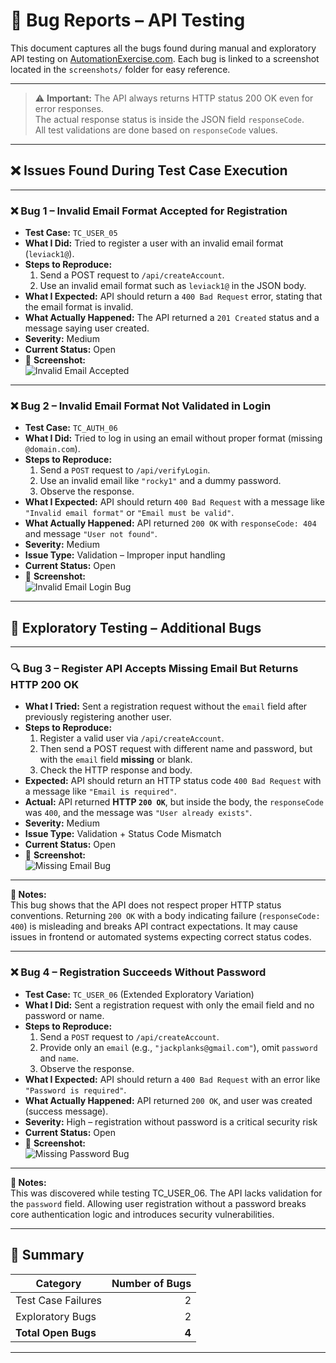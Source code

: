 # 🐞 Bug Reports – API Testing

This document captures all the bugs found during manual and exploratory API testing on [AutomationExercise.com](https://automationexercise.com). Each bug is linked to a screenshot located in the `screenshots/` folder for easy reference.

---

> ⚠️ **Important:** The API always returns HTTP status 200 OK even for error responses.  
> The actual response status is inside the JSON field `responseCode`.  
> All test validations are done based on `responseCode` values.

---

## ❌ Issues Found During Test Case Execution

---

### ❌ Bug 1 – Invalid Email Format Accepted for Registration

- **Test Case:** `TC_USER_05`  
- **What I Did:** Tried to register a user with an invalid email format (`leviack1@`).  
- **Steps to Reproduce:**
  1. Send a POST request to `/api/createAccount`.
  2. Use an invalid email format such as `leviack1@` in the JSON body.  
- **What I Expected:** API should return a `400 Bad Request` error, stating that the email format is invalid.  
- **What Actually Happened:** The API returned a `201 Created` status and a message saying user created.  
- **Severity:** Medium  
- **Current Status:** Open  
- 📸 **Screenshot:**  
  ![Invalid Email Accepted](screenshots_api/TC_USER_05_RegisterUser_InvalidEmailFormat_Fail.png)

---

### ❌ Bug 2 – Invalid Email Format Not Validated in Login

- **Test Case:** `TC_AUTH_06`  
- **What I Did:** Tried to log in using an email without proper format (missing `@domain.com`).  
- **Steps to Reproduce:**
  1. Send a `POST` request to `/api/verifyLogin`.
  2. Use an invalid email like `"rocky1"` and a dummy password.
  3. Observe the response.
- **What I Expected:** API should return `400 Bad Request` with a message like `"Invalid email format"` or `"Email must be valid"`.  
- **What Actually Happened:** API returned `200 OK` with `responseCode: 404` and message `"User not found"`.
- **Severity:** Medium  
- **Issue Type:** Validation – Improper input handling  
- **Current Status:** Open  
- 📸 **Screenshot:**  
  ![Invalid Email Login Bug](screenshots_api/TC_AUTH_06_Login_InvalidEmailFormat_Fail.png)

---

## 🧪 Exploratory Testing – Additional Bugs

---

### 🔍 Bug 3 – Register API Accepts Missing Email But Returns HTTP 200 OK

- **What I Tried:** Sent a registration request without the `email` field after previously registering another user.  
- **Steps to Reproduce:**
  1. Register a valid user via `/api/createAccount`.
  2. Then send a POST request with different name and password, but with the `email` field **missing** or blank.
  3. Check the HTTP response and body.  
- **Expected:** API should return an HTTP status code `400 Bad Request` with a message like `"Email is required"`.  
- **Actual:** API returned **HTTP `200 OK`**, but inside the body, the `responseCode` was `400`, and the message was `"User already exists"`.  
- **Severity:** Medium  
- **Issue Type:** Validation + Status Code Mismatch  
- **Current Status:** Open  
- 📸 **Screenshot:**  
  ![Missing Email Bug](screenshots_api/BUG_MISSING_EMAIL.png)

---

**🧠 Notes:**  
This bug shows that the API does not respect proper HTTP status conventions. Returning `200 OK` with a body indicating failure (`responseCode: 400`) is misleading and breaks API contract expectations. It may cause issues in frontend or automated systems expecting correct status codes.

---

### ❌ Bug 4 – Registration Succeeds Without Password

- **Test Case:** `TC_USER_06` (Extended Exploratory Variation)  
- **What I Did:** Sent a registration request with only the email field and no password or name.  
- **Steps to Reproduce:**
  1. Send a `POST` request to `/api/createAccount`.
  2. Provide only an `email` (e.g., `"jackplanks@gmail.com"`), omit `password` and `name`.
  3. Observe the response.
- **What I Expected:** API should return a `400 Bad Request` with an error like `"Password is required"`.  
- **What Actually Happened:** API returned `200 OK`, and user was created (success message).  
- **Severity:** High – registration without password is a critical security risk  
- **Current Status:** Open  
- 📸 **Screenshot:**  
  ![Missing Password Bug](screenshots_api/BUG_MISSING_PASSWORD.png)

---

**🧠 Notes:**  
This was discovered while testing TC_USER_06. The API lacks validation for the `password` field. Allowing user registration without a password breaks core authentication logic and introduces security vulnerabilities.

---

## 📌 Summary

| Category                | Number of Bugs |
|-------------------------|---------------:|
| Test Case Failures      | 2              |
| Exploratory Bugs        | 2              |
| **Total Open Bugs**     | **4**          |

---
